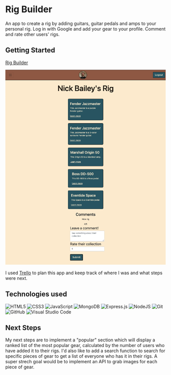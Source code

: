 # Rig Builder

An app to create a rig by adding guitars, guitar pedals and amps to your personal rig. Log in with Google and add your gear to your profile. Comment and rate other users' rigs.

## Getting Started

[Rig Builder](https://nicks-rig-builder.herokuapp.com/) 

![screenshot](public/images/screenshot.png)

I used [Trello](https://trello.com/b/X2nOStz9/rig-builder) to plan this app and keep track of where I was and what steps were next. 

## Technologies used

![HTML5](https://img.shields.io/badge/html5-%23E34F26.svg?style=for-the-badge&logo=html5&logoColor=white)
![CSS3](https://img.shields.io/badge/css3-%231572B6.svg?style=for-the-badge&logo=css3&logoColor=white)
![JavaScript](https://img.shields.io/badge/javascript-%23323330.svg?style=for-the-badge&logo=javascript&logoColor=%23F7DF1E)
![MongoDB](https://img.shields.io/badge/MongoDB-%234ea94b.svg?style=for-the-badge&logo=mongodb&logoColor=white)
![Express.js](https://img.shields.io/badge/express.js-%23404d59.svg?style=for-the-badge&logo=express&logoColor=%2361DAFB)
![NodeJS](https://img.shields.io/badge/node.js-6DA55F?style=for-the-badge&logo=node.js&logoColor=white)
![Git](https://img.shields.io/badge/git-%23F05033.svg?style=for-the-badge&logo=git&logoColor=white)
![GitHub](https://img.shields.io/badge/github-%23121011.svg?style=for-the-badge&logo=github&logoColor=white)
![Visual Studio Code](https://img.shields.io/badge/Visual%20Studio%20Code-0078d7.svg?style=for-the-badge&logo=visual-studio-code&logoColor=white)

## Next Steps

My next steps are to implement a "popular" section which will display a ranked list of the most popular gear, calculated by the number of users who have added it to their rigs. I'd also like to add a search function to search for specific pieces of gear to get a list of everyone who has it in their rigs. A super strech goal would be to implement an API to grab images for each piece of gear.
